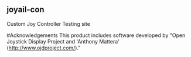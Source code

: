 ## joyail-con
Custom Joy Controller Testing site


#Acknowledgements
This product includes software developed by "Open Joystick Display Project and 'Anthony Mattera' (http://www.ojdproject.com/)."
